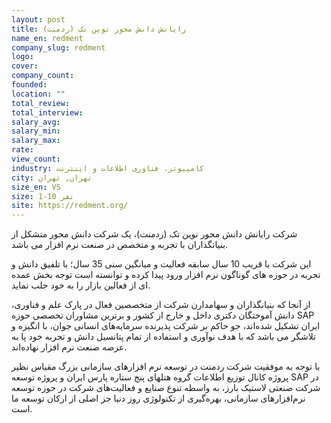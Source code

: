 ```yaml
---
layout: post
title: رایانش دانش محور نوین تک (ردمنت)
name_en: redment
company_slug: redment
logo: 
cover: 
company_count:
founded:
location: ""
total_review: 
total_interview: 
salary_avg: 
salary_min: 
salary_max: 
rate: 
view_count: 
industry: کامپیوتر، فناوری اطلاعات و اینترنت
city: تهران, تهران
size_en: VS
size: 1-10 نفر
site: https://redment.org/
---
```


شرکت رایانش دانش محور نوین تک (ردمنت)، یک شرکت دانش محور متشکل از بنیانگذاران با تجربه و متخصص در صنعت نرم افزار می باشد.

این شرکت با قریب 10 سال سابقه فعالیت و میانگین سنی 35 سال؛ با تلفیق دانش و تجربه در حوزه های گوناگون نرم افزار ورود پیدا کرده و توانسته است توجه بخش عمده ای از  فعالین بازار را به خود جلب نماید.

از آنجا که بنیانگذاران و سهامدارن شرکت از متخصصین فعال در پارک علم و فناوری، دانش آموختگان دکتری داخل و خارج از کشور و برترین مشاوران تخصصی حوزه SAP ایران تشکیل شده‌اند، جو حاکم بر شرکت پذیرنده سرمایه‌های انسانی جوان، با انگیزه و تلاشگر می باشد که با هدف نوآوری و استفاده از تمام پتانسیل دانش و تجربه خود پا به عرصه صنعت نرم افزار نهاده‌اند.

با توجه به موفقیت شرکت ردمنت در توسعه نرم افزارهای سازمانی بزرگ مقیاس نظیر پروژه کانال توزیع اطلاعات گروه هتلهای پنج ستاره پارس ایران و پروژه توسعه SAP در شرکت صنعتی لاستیک بارز، به واسطه تنوع صنایع و فعالیت‌های شرکت در حوزه توسعه نرم‌افزارهای سازمانی، بهره‌گیری از تکنولوژی روز دنیا جز اصلی از ارکان توسعه ما است.
